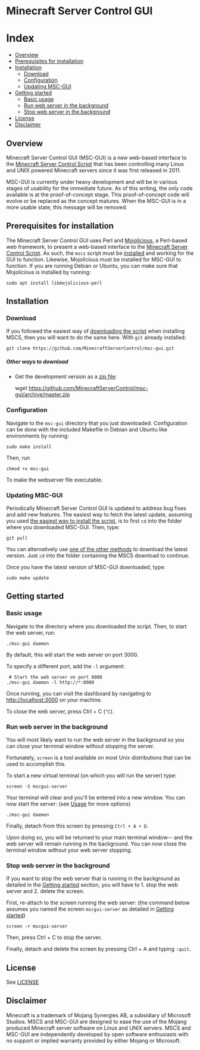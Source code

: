 # Minecraft Server Control GUI

# Index
* [Overview](#overview)
* [Prerequisites for installation](#prerequisites-for-installation)
* [Installation](#installation)
  * [Download](#download)
  * [Configuration](#configuration)
  * [Updating MSC-GUI](#updating-msc-gui)
* [Getting started](#getting-started)
  * [Basic usage](#basic-usage)
  * [Run web server in the background](#run-web-server-in-the-background)
  * [Stop web server in the background](#stop-web-server-in-the-background)
* [License](LICENSE)
* [Disclaimer](#disclaimer)

## Overview
Minecraft Server Control GUI (MSC-GUI) is a new web-based interface to the
[Minecraft Server Control Script](https://github.com/MinecraftServerControl/mscs)
that has been controlling many Linux and UNIX powered Minecraft servers since
it was first released in 2011.

MSC-GUI is currently under heavy development and will be in various stages
of usability for the immediate future.  As of this writing, the only code
available is at the proof-of-concept stage.  This proof-of-concept code will
evolve or be replaced as the concept matures.  When the MSC-GUI is in a more
usable state, this message will be removed.

## Prerequisites for installation

The Minecraft Server Control GUI uses Perl and
[Mojolicious](https://mojolicious.org/), a Perl-based web framework, to
present a web-based interface to the
[Minecraft Server Control Script](https://github.com/MinecraftServerControl/mscs).
As such, the `mscs` script must be
[installed](https://github.com/MinecraftServerControl/mscs/blob/master/README.md#installation)
and working for the GUI to function. Likewise, Mojolicious must be installed
for MSC-GUI to function. If you are running Debian or Ubuntu, you can make
sure that Mojolicious is installed by running:

    sudo apt install libmojolicious-perl

## Installation

### Download

If you followed the easiest way of [downloading the script](https://github.com/MinecraftServerControl/mscs/blob/master/README.md#downloading-the-script) when installing MSCS, then you will want to do the same here.  With `git` already installed:

    git clone https://github.com/MinecraftServerControl/msc-gui.git

##### Other ways to download

* Get the development version as a [zip file](https://github.com/MinecraftServerControl/msc-gui/archive/master.zip):

    wget https://github.com/MinecraftServerControl/msc-gui/archive/master.zip

### Configuration

Navigate to the `msc-gui` directory that you just downloaded.  Configuration
can be done with the included Makefile in Debian and Ubuntu like environments
by running:

    sudo make install
    
Then, run 
    
    chmod +x msc-gui
    
To make the webserver file executable.
    
### Updating MSC-GUI
Periodically Minecraft Server Control GUI is updated to address bug fixes
and add new features. The easiest way to fetch the latest update, assuming you
used [the easiest way to install the script](#download), is to first
`cd` into the folder where you downloaded MSC-GUI. Then, type:

    git pull

You can alternatively use [one of the other methods](#download)
to download the latest version.  Just `cd` into the folder containing the MSCS
download to continue.

Once you have the latest version of MSC-GUI downloaded, type:

    sudo make update

## Getting started

### Basic usage
Navigate to the directory where you downloaded the script.
Then, to start the web server, run:
 
    ./msc-gui daemon
    
By default, this will start the web server on port 3000. 

To specify a different port, add the `-l` argument:

     # Start the web server on port 8080
    ./msc-gui daemon -l http://*:8080 
    
Once running, you can visit the dashboard by navigating to [http://localhost:3000](http://localhost:3000)
on your machine.
    
To close the web server, press Ctrl + C (`^C`).

### Run web server in the background
You will most likely want to run the web server in the background so
you can close your terminal window without stopping the server. 

Fortunately, `screen` is a tool available on most Unix distributions that can be 
used to accomplish this. 

To start a new virtual terminal (on which you will run the server) type:

    screen -S mscgui-server
   
Your terminal will clear and you'll be entered into a new window.
You can now start the server: (see [Usage](#usage) for more options)

    ./msc-gui daemon

Finally, detach from this screen by pressing `Ctrl + A + D`.

Upon doing so, you will be returned to your main terminal window--
and the web server will remain running in the background. You can 
now close the terminal window without your web server stopping.

### Stop web server in the background
If you want to stop the web server that is running in the background 
as detailed in the [Getting started](#getting-started) section, 
you will have to 1. stop the web server and 2. delete the screen.

First, re-attach to the screen running the web server:
(the command below assumes you named the screen `mscgui-server` as 
detailed in [Getting started](#getting-started))

    screen -r mscgui-server

Then, press Ctrl + C to stop the server.

Finally, detach and delete the screen by pressing Ctrl + A and typing `:quit`.

## License

See [LICENSE](LICENSE)

## Disclaimer

Minecraft is a trademark of Mojang Synergies AB, a subsidiary of Microsoft
Studios.  MSCS and MSC-GUI are designed to ease the use of the Mojang produced
Minecraft server software on Linux and UNIX servers.  MSCS and MSC-GUI are
independently developed by open software enthusiasts with no support or
implied warranty provided by either Mojang or Microsoft.
